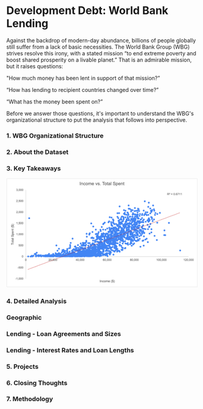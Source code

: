 # Development Debt: World Bank Lending

Against the backdrop of modern-day abundance, billions of people globally still suffer from a lack of basic necessities. The World Bank Group (WBG) strives resolve this irony, with a stated mission “to end extreme poverty and boost shared prosperity on a livable planet.” That is an admirable mission, but it raises questions:

"How much money has been lent in support of that mission?”

“How has lending to recipient countries changed over time?”

“What has the money been spent on?”

Before we answer those questions, it's important to understand the WBG's organizational structure to put the analysis that follows into perspective.

### 1. WBG Organizational Structure

### 2. About the Dataset 

### 3. Key Takeaways

<img src="images/Income vs. Total Spent.png?raw=true"/>

### 4. Detailed Analysis

### Geographic

### Lending - Loan Agreements and Sizes

### Lending - Interest Rates and Loan Lengths

### 5. Projects

### 6. Closing Thoughts

### 7. Methodology
